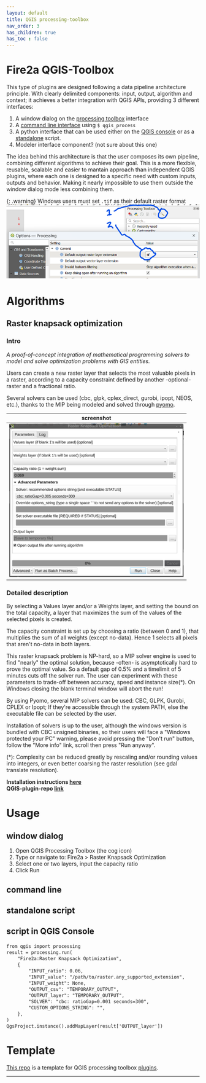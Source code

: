 ```yaml
---
layout: default
title: QGIS processing-toolbox
nav_order: 3
has_children: true
has_toc : false
---
```

# Fire2a QGIS-Toolbox

This type of plugins are designed following a data pipeline architecture principle. 
With clearly delimited components: input, output, algorithm and context; it achieves a better integration with QGIS APIs, providing 3 different interfaces:
1. A window dialog on the [processing toolbox](https://docs.qgis.org/latest/en/docs/user_manual/processing/toolbox.html) interface
2. A [command line interface](https://docs.qgis.org/latest/en/docs/user_manual/processing/standalone) using `$ qgis_process`
3. A python interface that can be used either 
    on the [QGIS console](#script-in-qgis-console)
    or as a [standalone](https://raw.githubusercontent.com/fire2a/fire-analytics-qgis-processing-toolbox-plugin/main/script_samples/standalone.py) script.
4. Modeler interface component? (not sure about this one)

The idea behind this architecture is that the user composes its own pipeline, combining different algorithms to achieve their goal. This is a more flexible, reusable, scalable and easier to mantain approach than independent QGIS plugins, where each one is designed to a specific need with custom inputs, outputs and behavior. Making it nearly impossible to use them outside the window dialog mode less combining them.

{: .warning}
Windows users must set `.tif` as their default raster format
![](./img/windows_tif.png)

# Algorithms
## Raster knapsack optimization
### Intro
_A proof-of-concept integration of mathematical programming solvers to model and solve optimization problems with GIS entities._

Users can create a new raster layer that selects the most valuable pixels in a raster, according to a capacity constraint defined by another -optional- raster and a fractional ratio.

Several solvers can be used (cbc, glpk, cplex_direct, gurobi, ipopt, NEOS, etc.), thanks to the MIP being modeled and solved through [pyomo](http://www.pyomo.org).

| screenshot |
| --- |
|<img src="img/screenshot.png"  alt='cannot load image' height=400px >|

### Detailed description
By selecting a Values layer and/or a Weights layer, and setting the bound on the total capacity, a layer that maximizes the sum of the values of the selected pixels is created.

The capacity constraint is set up by choosing a ratio (between 0 and 1), that multiplies the sum of all weights (except no-data). Hence 1 selects all pixels that aren't no-data in both layers.

This raster knapsack problem is NP-hard, so a MIP solver engine is used to find "nearly" the optimal solution, because -often- is asymptotically hard to prove the optimal value. So a default gap of 0.5% and a timelimit of 5 minutes cuts off the solver run. The user can experiment with these parameters to trade-off between accuracy, speed and instance size(*). On Windows closing the blank terminal window will abort the run!

By using Pyomo, several MIP solvers can be used: CBC, GLPK, Gurobi, CPLEX or Ipopt; If they're accessible through the system PATH, else the executable file can be selected by the user.

Installation of solvers is up to the user, although the windows version is bundled with CBC unsigned binaries, so their users will face a "Windows protected your PC" warning, please avoid pressing the "Don't run" button, follow the "More info" link, scroll then press "Run anyway".

(*): Complexity can be reduced greatly by rescaling and/or rounding values into integers, or even better coarsing the raster resolution (see gdal translate resolution).

__Installation instructions [here](./plugin_installation.md)__  
__QGIS-plugin-repo [link](./plugins.xml)__  

# Usage
## window dialog
1. Open QGIS Processing Toolbox (the cog icon)
2. Type or navigate to: Fire2a > Raster Knapsack Optimization
3. Select one or two layers, input the capacity ratio
4. Click Run

## command line

## standalone script

## script in QGIS Console

```
from qgis import processing
result = processing.run(
    "Fire2a:Raster Knapsack Optimization",
    {
        "INPUT_ratio": 0.06,
        "INPUT_value": "/path/to/raster.any_supported_extension",
        "INPUT_weight": None,
        "OUTPUT_csv": "TEMPORARY_OUTPUT",
        "OUTPUT_layer": "TEMPORARY_OUTPUT",
        "SOLVER": "cbc: ratioGap=0.001 seconds=300",
        "CUSTOM_OPTIONS_STRING": "",
    },
)
QgsProject.instance().addMapLayer(result['OUTPUT_layer'])
```

# Template
[This repo](https://github.com/fdobad/qgis-processingplugin-template) is a template for QGIS processing toolbox [plugins](https://plugins.qgis.org).

---
[QGIS]: https://qgis.org
[requirements.txt]: https://raw.githubusercontent.com/fire2a/fire-analytics-qgis-processing-toolbox-plugin/main/fireanalyticstoolbox/requirements.txt 
[requirements.dev.txt]: https://raw.githubusercontent.com/fire2a/fire-analytics-qgis-processing-toolbox-plugin/main/requirements.dev.txt
[Scott&Burgan-dialog-server]: https://fdobad.github.io/qgis-processingplugin-template/plugins.xml
[Kitral simulator dialog-server]: https://fdobad.github.io/fire2am-kitral/plugins.xml 
[Processing-Toolbox-server]: https://fire2a.github.io/fire-analytics-qgis-processing-toolbox-plugin/plugins.xml
[toolbox-releases]: https://fire2a.github.io/fire-analytics-qgis-processing-toolbox-plugin/releases
[toolbox-repo]: https://www.github.com/fire2a/fire-analytics-qgis-processing-toolbox-plugin
